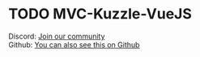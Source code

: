 # TODO MVC-Kuzzle-VueJS


Discord: [Join our community](http://join.discord.kuzzle.io)  
Github: [You can also see this on Github](https://github.com/kuzzleio/kuzzle-how-to/tree/master/todo-MVC-Kuzzle-VueJS)
